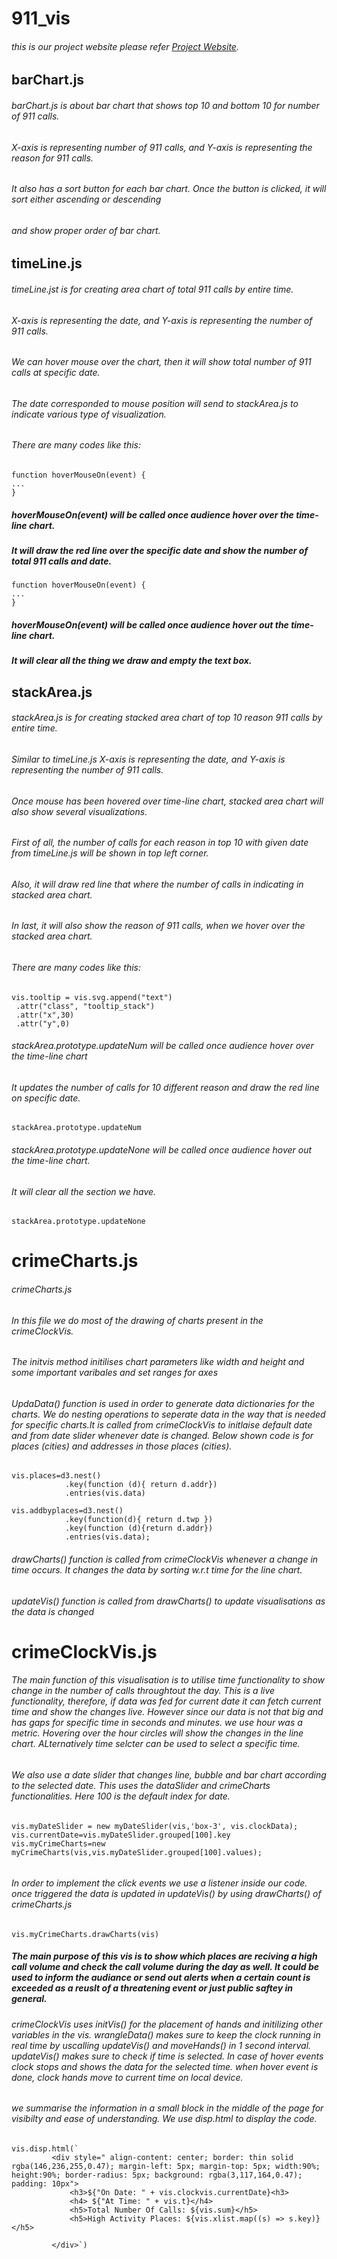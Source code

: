 # 911_vis

###### this is our project website please refer [Project Website](https://docs.google.com/document/d/1zIKXMTH1NQoCNYAJ_7DbDc6q55UoAPUG-M6HuZEYsNE/edit).

## barChart.js
###### barChart.js is about bar chart that shows top 10 and bottom 10 for number of 911 calls. 
###### X-axis is representing number of 911 calls, and Y-axis is representing the reason for 911 calls.
###### It also has a sort button for each bar chart. Once the button is clicked, it will sort either ascending or descending
###### and show proper order of bar chart.

## timeLine.js
###### timeLine.jst is for creating area chart of total 911 calls by entire time. 
###### X-axis is representing the date, and Y-axis is representing the number of 911 calls.
###### We can hover mouse over the chart, then it will show total number of 911 calls at specific date. 
###### The date corresponded to mouse position will send to stackArea.js to indicate various type of visualization.

###### There are many codes like this:
```
function hoverMouseOn(event) {
...
}
```
##### hoverMouseOn(event) will be called once audience hover over the time-line chart.
##### It will draw the red line over the specific date and show the number of total 911 calls and date. 

```
function hoverMouseOn(event) {
...
}
```
##### hoverMouseOn(event) will be called once audience hover out the time-line chart.
##### It will clear all the thing we draw and empty the text box.

## stackArea.js
###### stackArea.js is for creating stacked area chart of top 10 reason 911 calls by entire time.
###### Similar to timeLine.js X-axis is representing the date, and Y-axis is representing the number of 911 calls.
###### Once mouse has been hovered over time-line chart, stacked area chart will also show several visualizations.
###### First of all, the number of calls for each reason in top 10 with given date from timeLine.js will be shown in top left corner.
###### Also, it will draw red line that where the number of calls in indicating in stacked area chart.
###### In last, it will also show the reason of 911 calls, when we hover over the stacked area chart. 

###### There are many codes like this:
```
vis.tooltip = vis.svg.append("text")
 .attr("class", "tooltip_stack")
 .attr("x",30)
 .attr("y",0)
```
###### stackArea.prototype.updateNum will be called once audience hover over the time-line chart
###### It updates the number of calls for 10 different reason and draw the red line on specific date. 
```
stackArea.prototype.updateNum
```
###### stackArea.prototype.updateNone will be called once audience hover out the time-line chart.
###### It will clear all the section we have. 
```
stackArea.prototype.updateNone
```

# crimeCharts.js
###### crimeCharts.js
###### In this file we do most of the drawing of charts present in the crimeClockVis.
###### The initvis method initilises chart parameters like width and height and some important varibales and set ranges for axes
###### UpdaData() function is used in order to generate data dictionaries for the charts. We do nesting operations to seperate data in the way that is needed for specific charts.It is called from crimeClockVis to initlaise default date and from date slider whenever date is changed. Below shown code is for places (cities) and addresses in those places (cities).
```
vis.places=d3.nest()
            .key(function (d){ return d.addr})
            .entries(vis.data)
            
vis.addbyplaces=d3.nest()
            .key(function(d){ return d.twp })
            .key(function (d){return d.addr})
            .entries(vis.data);
```
###### drawCharts() function is called from crimeClockVis whenever a change in time occurs. It changes the data by sorting w.r.t time for the line chart.
###### updateVis() function is called from drawCharts() to update visualisations as the data is changed

# crimeClockVis.js

###### The main function of this visualisation is to utilise time functionality to show change in the number of calls throughtout the day. This is a live functionality, therefore, if data was fed for current date it can fetch current time and show the changes live. However since our data is not that big and has gaps for specific time in seconds and minutes. we use hour was a metric. Hovering over the hour circles will show the changes in the line chart. ALternatively time selcter can be used to select a specific time. 

###### We also use a date slider that changes line, bubble and bar chart according to the selected date. This uses the dataSlider and crimeCharts functionalities. Here 100 is the default index for date.
``` 
vis.myDateSlider = new myDateSlider(vis,'box-3', vis.clockData);
vis.currentDate=vis.myDateSlider.grouped[100].key
vis.myCrimeCharts=new myCrimeCharts(vis,vis.myDateSlider.grouped[100].values);
        
```

###### In order to implement the click events we use a listener inside our code. once triggered the data is updated in updateVis() by using drawCharts() of crimeCharts.js

```
vis.myCrimeCharts.drawCharts(vis)
```
##### The main purpose of this vis is to show which places are reciving a high call volume and check the call volume during the day as well. It could be used to inform the audiance or send out alerts when a certain count is exceeded as a reuslt of a threatening event or just public saftey in general.

###### crimeClockVis uses initVis() for the placement of hands and initilizing other variables in the vis. wrangleData() makes sure to keep the clock running in real time by uscalling updateVis() and moveHands() in 1 second interval. updateVis() makes sure to check if time is selected. In case of hover events clock stops and shows the data for the selected time. when hover event is done, clock hands move to current time on local device.

###### we summarise the information in a small block in the middle of the page for visibilty and ease of understanding. We use disp.html to display the code.
```
vis.disp.html(`
         <div style=" align-content: center; border: thin solid rgba(146,236,255,0.47); margin-left: 5px; margin-top: 5px; width:90%; height:90%; border-radius: 5px; background: rgba(3,117,164,0.47); padding: 10px">
             <h3>${"On Date: " + vis.clockvis.currentDate}<h3>
             <h4> ${"At Time: " + vis.t}</h4>   
             <h5>Total Number Of Calls: ${vis.sum}</h5>
             <h5>High Activity Places: ${vis.xlist.map((s) => s.key)}</h5>   
         
         </div>`)
``` 






